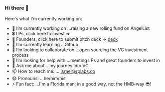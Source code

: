 ### Hi there 👋

Here's what I'm currently working on:

- 🔭 I’m currently working on ...raising a new rolling fund on AngelList
- 💲  LPs, click here to invest =>
- 🚀 Founders, click here to submit pitch deck => [deck](https://bit.ly/2ZN8ctn) 
- 🌱 I’m currently learning ...Github
- 👯 I’m looking to collaborate on ...open sourcing the VC investment process
- 🤔 I’m looking for help with ...meeting LPs and great founders to invest in
- 💬 Ask me about ...my journey into VC
- 📫 How to reach me: ... israel@rplabs.co
- 😄 Pronouns: ...he/him/his
- ⚡ Fun fact: ...I'm a Florida man; in a good way, not the HMB-way 😎!
